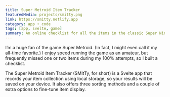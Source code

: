 ```yaml
---
title: Super Metroid Item Tracker
featuredMedia: projects/smitty.png
link: https://smitty.netlify.app
category: app + code
tags: [app, svelte, game]
summary: An online checklist for all the items in the classic Super Nintendo game.
---
```


I’m a huge fan of the game Super Metroid. (In fact, I might even call it my all-time favorite.) I enjoy speed running the game as an amateur, but frequently missed one or two items during my 100% attempts, so I built a checklist.

The Super Metroid Item Tracker (SMItTy, for short) is a Svelte app that records your item collection using local storage, so your results will be saved on your device. It also offers three sorting methods and a couple of extra options to fine-tune item display.
